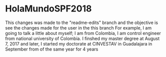 # HolaMundoSPF2018
This changes was made to the "readme-edits" branch and the objective is see the changes made for the user in the this branch For example, I am going to talk a little about myself; I am from Colombia, I am control engineer from national university of Colombia. I finshed my master degree at August 7, 2017 and later, I started my doctorate at CINVESTAV in Guadalajara in September from of the same year for 4 years

